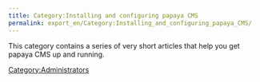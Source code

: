 ```yaml
---
title: Category:Installing and configuring papaya CMS
permalink: export_en/Category:Installing_and_configuring_papaya_CMS/
---
```


This category contains a series of very short articles that help you get papaya CMS up and running.

[Category:Administrators](export_en/Category:Administrators.md)